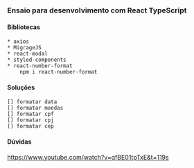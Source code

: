 ### Ensaio para desenvolvimento com React TypeScript

#### Bibliotecas
    * axios
    * MigrageJS
    * react-modal
    * styled-components
    * react-number-format
        npm i react-number-format

#### Soluções
    [] formatar data
    [] formatar moedas
    [] formatar cpf
    [] formatar cpj
    [] formatar cep

#### Dúvidas
https://www.youtube.com/watch?v=qfBE01tpTxE&t=119s